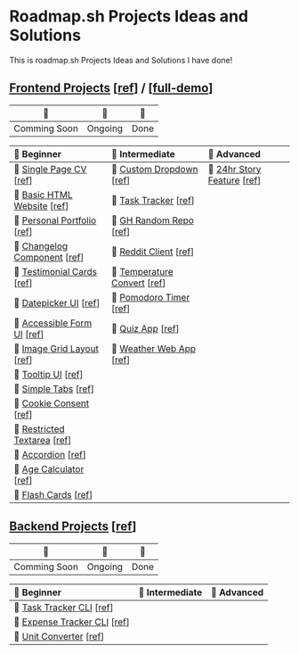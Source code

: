 # Roadmap.sh Projects Ideas and Solutions

This is roadmap.sh Projects Ideas and Solutions I have done!

## [Frontend Projects][Frontend Projects] [[ref][ref-frontend]] / [[full-demo][full-demo]]

|      🚩      |   🎪    |  🎉  |
| :----------: | :-----: | :--: |
| Comming Soon | Ongoing | Done |

| 🌱 Beginner                                                                         | 🍃 Intermediate                                                                         | 🍁 Advanced                                                                |
| :---------------------------------------------------------------------------------- | :-------------------------------------------------------------------------------------- | :------------------------------------------------------------------------- |
| 🎉 [Single Page CV][demo-single-page-cv] [[ref][ref-single-page-cv]]                | 🎉 [Custom Dropdown][demo-custom-dropdown] [[ref][ref-custom-dropdown]]                 | 🚩 [24hr Story Feature][demo-stories-feature] [[ref][ref-stories-feature]] |
| 🎉 [Basic HTML Website][demo-basic-html-website] [[ref][ref-basic-html-website]]    | 🚩 [Task Tracker][demo-task-tracker-js] [[ref][ref-task-tracker-js]]                    |                                                                            |
| 🎉 [Personal Portfolio][demo-personal-portfolio] [[ref][ref-personal-portfolio]]    | 🎪 [GH Random Repo][demo-github-random-repo] [[ref][ref-github-random-repo]]            |                                                                            |
| 🎉 [Changelog Component][demo-changelog-component] [[ref][ref-changelog-component]] | 🚩 [Reddit Client][demo-reddit-client] [[ref][ref-reddit-client]]                       |                                                                            |
| 🎉 [Testimonial Cards][demo-testimonial-cards] [[ref][ref-testimonial-cards]]       | 🎉 [Temperature Convert][demo-temperature-converter] [[ref][ref-temperature-converter]] |                                                                            |
| 🎉 [Datepicker UI][demo-datepicker-ui] [[ref][ref-datepicker-ui]]                   | 🚩 [Pomodoro Timer][demo-pomodoro-timer] [[ref][ref-pomodoro-timer]]                    |                                                                            |
| 🎉 [Accessible Form UI][demo-accessible-form-ui] [[ref][ref-accessible-form-ui]]    | 🚩 [Quiz App][demo-quiz-app] [[ref][ref-quiz-app]]                                      |                                                                            |
| 🎉 [Image Grid Layout][demo-image-grid] [[ref][ref-image-grid]]                     | 🚩 [Weather Web App][demo-weather-app] [[ref][ref-weather-app]]                         |                                                                            |
| 🎉 [Tooltip UI][demo-tooltip-ui] [[ref][ref-tooltip-ui]]                            |                                                                                         |                                                                            |
| 🎉 [Simple Tabs][demo-simple-tabs] [[ref][ref-simple-tabs]]                         |                                                                                         |                                                                            |
| 🎉 [Cookie Consent][demo-cookie-consent] [[ref][ref-cookie-consent]]                |                                                                                         |                                                                            |
| 🎉 [Restricted Textarea][demo-restricted-textarea] [[ref][ref-restricted-textarea]] |                                                                                         |                                                                            |
| 🎉 [Accordion][demo-accordion] [[ref][ref-accordion]]                               |                                                                                         |                                                                            |
| 🎉 [Age Calculator][demo-age-calculator] [[ref][ref-age-calculator]]                |                                                                                         |                                                                            |
| 🎉 [Flash Cards][demo-flash-cards] [[ref][ref-flash-cards]]                         |                                                                                         |                                                                            |

## [Backend Projects][Backend Projects] [[ref][ref-backend]]

|      🚩      |   🎪    |  🎉  |
| :----------: | :-----: | :--: |
| Comming Soon | Ongoing | Done |

| 🌱 Beginner                                                                    | 🍃 Intermediate | 🍁 Advanced |
| :----------------------------------------------------------------------------- | :-------------- | :---------- |
| 🎉 [Task Tracker CLI][Task Tracker CLI] [[ref][ref-task-tracker-cli]]          |                 |             |
| 🎉 [Expense Tracker CLI][Expense Tracker CLI] [[ref][ref-expense-tracker-cli]] |                 |             |
| 🎪 [Unit Converter][Unit Converter] [[ref][ref-unit-converter]]                |                 |             |

[Frontend Projects]: https://github.com/Pine1611/frontend-projects/blob/main/README.md
[ref-frontend]: https://roadmap.sh/frontend/projects
[full-demo]: https://pine1611.github.io/frontend-projects
[ref-single-page-cv]: https://roadmap.sh/projects/single-page-cv
[demo-single-page-cv]: https://pine1611.github.io/frontend-projects/01-single-page-cv/public
[ref-basic-html-website]: https://roadmap.sh/projects/basic-html-website
[demo-basic-html-website]: https://pine1611.github.io/frontend-projects/02-basic-html-website/public
[ref-personal-portfolio]: https://roadmap.sh/projects/portfolio-website
[demo-personal-portfolio]: https://pine1611.github.io/frontend-projects/03-personal-portfolio/public
[ref-changelog-component]: https://roadmap.sh/projects/changelog-component
[demo-changelog-component]: https://pine1611.github.io/frontend-projects/04-changelog-component/public
[ref-testimonial-cards]: https://roadmap.sh/projects/testimonial-cards
[demo-testimonial-cards]: https://pine1611.github.io/frontend-projects/05-testimonial-cards/public
[ref-datepicker-ui]: https://roadmap.sh/projects/datepicker-ui
[demo-datepicker-ui]: https://pine1611.github.io/frontend-projects/06-datepicker-ui/public
[ref-accessible-form-ui]: https://roadmap.sh/projects/accessible-form-ui
[demo-accessible-form-ui]: https://pine1611.github.io/frontend-projects/
[ref-image-grid]: https://roadmap.sh/projects/image-grid
[demo-image-grid]: https://pine1611.github.io/frontend-projects/08-image-grid-layout/public
[ref-tooltip-ui]: https://roadmap.sh/projects/tooltip-ui
[demo-tooltip-ui]: https://pine1611.github.io/frontend-projects/
[ref-simple-tabs]: https://roadmap.sh/projects/simple-tabs
[demo-simple-tabs]: https://pine1611.github.io/frontend-projects/
[ref-cookie-consent]: https://roadmap.sh/projects/cookie-consent
[demo-cookie-consent]: https://pine1611.github.io/frontend-projects/11-cookie-consent/public
[ref-restricted-textarea]: https://roadmap.sh/projects/restricted-textarea
[demo-restricted-textarea]: https://pine1611.github.io/frontend-projects/12-restricted-textarea/public
[ref-accordion]: https://roadmap.sh/projects/accordion
[demo-accordion]: https://pine1611.github.io/frontend-projects/13-accordion/public
[ref-age-calculator]: https://roadmap.sh/projects/age-calculator
[demo-age-calculator]: https://pine1611.github.io/frontend-projects/14-age-calculator/public
[ref-flash-cards]: https://roadmap.sh/projects/flash-cards
[demo-flash-cards]: https://pine1611.github.io/frontend-projects/15-flash-cards/public
[ref-custom-dropdown]: https://roadmap.sh/projects/custom-dropdown
[demo-custom-dropdown]: https://pine1611.github.io/frontend-projects/
[ref-task-tracker-js]: https://roadmap.sh/projects/task-tracker-js
[demo-task-tracker-js]: https://pine1611.github.io/frontend-projects/
[ref-github-random-repo]: https://roadmap.sh/projects/github-random-repo
[demo-github-random-repo]: https://pine1611.github.io/frontend-projects/
[ref-reddit-client]: https://roadmap.sh/projects/reddit-client
[demo-reddit-client]: https://pine1611.github.io/frontend-projects/
[ref-temperature-converter]: https://roadmap.sh/projects/temperature-converter
[demo-temperature-converter]: https://pine1611.github.io/frontend-projects/
[ref-pomodoro-timer]: https://roadmap.sh/projects/pomodoro-timer
[demo-pomodoro-timer]: https://pine1611.github.io/frontend-projects/
[ref-quiz-app]: https://roadmap.sh/projects/quiz-app
[demo-quiz-app]: https://pine1611.github.io/frontend-projects/
[ref-weather-app]: https://roadmap.sh/projects/weather-app
[demo-weather-app]: https://pine1611.github.io/frontend-projects/
[ref-stories-feature]: https://roadmap.sh/projects/stories-feature
[demo-stories-feature]: https://pine1611.github.io/frontend-projects/
[Backend Projects]: https://github.com/Pine1611/backend-projects/blob/main/README.md
[ref-backend]: https://roadmap.sh/backend/projects
[Task Tracker CLI]: https://github.com/Pine1611/backend-projects/blob/main/01-task-tracker-cli/README.md
[ref-task-tracker-cli]: https://roadmap.sh/projects/task-tracker
[Expense Tracker CLI]: https://github.com/Pine1611/backend-projects/blob/main/02-expenses-tracker-cli/README.md
[ref-expense-tracker-cli]: https://roadmap.sh/projects/expense-tracker
[Unit Converter]: https://github.com/Pine1611/roadmap.sh-projects-ias/tree/main/backend_projects/03-unit-converter
[ref-unit-converter]: https://roadmap.sh/projects/unit-converter
